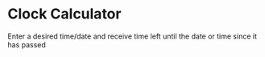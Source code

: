 # Clock Calculator
Enter a desired time/date and receive time left until the date or time since it has passed
